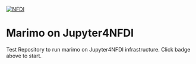 [![NFDI](https://nfdi-jupyter.de/images/nfdi_badge.svg)](https://hub.nfdi-jupyter.de/r2d/gh/kreuzert/marimo)

# Marimo on Jupyter4NFDI

Test Repository to run marimo on Jupyter4NFDI infrastructure. Click badge above to start.

